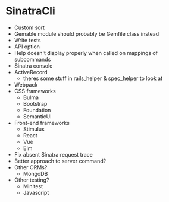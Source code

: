 # SinatraCli
- Custom sort
- Gemable module should probably be Gemfile class instead
- Write tests
- API option
- Help doesn't display properly when called on mappings of subcommands
- Sinatra console
- ActiveRecord
  - theres some stuff in rails_helper & spec_helper to look at
- Webpack
- CSS frameworks
  - Bulma
  - Bootstrap
  - Foundation
  - SemanticUI
- Front-end frameworks
  - Stimulus
  - React
  - Vue
  - Elm
- Fix absent Sinatra request trace
- Better approach to server command?
- Other ORMs?
  - MongoDB
- Other testing?
  - Minitest
  - Javascript
